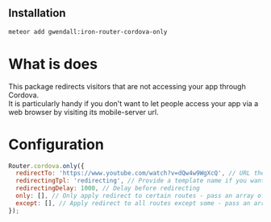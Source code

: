 Installation  
------------

``` sh
meteor add gwendall:iron-router-cordova-only
```

What is does
============

This package redirects visitors that are not accessing your app through Cordova.  
It is particularly handy if you don't want to let people access your app via a web browser by visiting its mobile-server url.

Configuration
=======

``` javascript
Router.cordova.only({
  redirectTo: 'https://www.youtube.com/watch?v=dQw4w9WgXcQ', // URL the visitor will be redirected to
  redirectingTpl: 'redirecting', // Provide a template name if you want to temporarily render it before redirecting
  redirectingDelay: 1000, // Delay before redirecting
  only: [], // Only apply redirect to certain routes - pass an array of route names
  except: [], // Apply redirect to all routes except some - pass an array of route names
});
```
